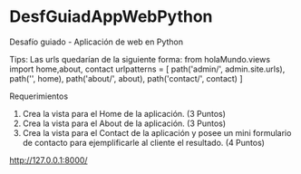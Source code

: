 # DesfGuiadAppWebPython
Desafío guiado - Aplicación de web en Python

Tips: Las urls quedarían de la siguiente forma:
from holaMundo.views import home,about, contact
urlpatterns = [
path('admin/', admin.site.urls),
path('', home),
path('about/', about),
path('contact/', contact)
]

Requerimientos
1. Crea la vista para el Home de la aplicación.
(3 Puntos)
2. Crea la vista para el About de la aplicación.
(3 Puntos)
3. Crea la vista para el Contact de la aplicación y posee un mini formulario de contacto
para ejemplificarle al cliente el resultado.
(4 Puntos)


http://127.0.0.1:8000/